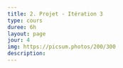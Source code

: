 ```yaml
---
title: 2. Projet - Itération 3
type: cours
duree: 6h
layout: page
jour: 4
img: https://picsum.photos/200/300
description:
---
```

